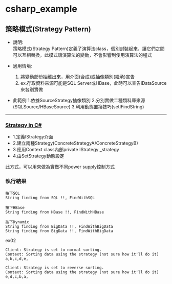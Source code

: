 # csharp_example

## 策略模式(Strategy Pattern)

- 說明:   
策略模式(Strategy Pattern)定義了演算法class，個別封裝起來，讓它們之間可以互相替換，此模式讓演算法的變動，不會影響到使用演算法的程式

- 適用情境:  
  1. 將變動部份抽離出來，用介面(合成)或抽像類別(繼承)宣告
  2. ex.存取資料來源可能是SQL Server或HBase，此時可以宣告iDataSource來各別實做


- 此範例
  1.依據SourceStrategy抽像類別
  2.分別實做二種類料庫來源(SQLSource/HBaseSource)
  3.利用動態置換技巧(setIFindString)

----------

### [Strategy in C#][1]

- 1.定義IStrategy介面  
- 2.建立兩種Strategy(ConcreteStrategyA/ConcreteStrategyB)  
- 3.應用Context class內部private IStrategy _strategy  
- 4.由SetStrategy動態設定  

此方式，可以用來做為實做不同power supply控制方式  

### 執行結果

```
按下SQL
String finding from SQL !!, FindWithSQL

按下HBase
String finding from HBase !!, FindWithHBase

按下Dynamic
String finding from BigData !!, FindWithBigData
String finding from BigData !!, FindWithBigData
```

ex02

```
Client: Strategy is set to normal sorting.
Context: Sorting data using the strategy (not sure how it'll do it)
a,b,c,d,e,

Client: Strategy is set to reverse sorting.
Context: Sorting data using the strategy (not sure how it'll do it)
e,d,c,b,a,
```

[1]:https://refactoring.guru/design-patterns/strategy/csharp/example